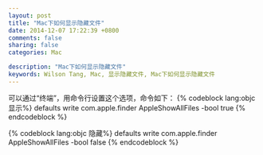 ```yaml
---
layout: post
title: "Mac下如何显示隐藏文件"
date: 2014-12-07 17:22:39 +0800
comments: false
sharing: false
categories: Mac

description: "Mac下如何显示隐藏文件"
keywords: Wilson Tang, Mac, 显示隐藏文件, Mac下如何显示隐藏文件
---
```


可以通过“终端”，用命令行设置这个选项，命令如下：
{% codeblock  lang:objc 显示%}
defaults write com.apple.finder AppleShowAllFiles -bool true
{% endcodeblock %}

{% codeblock  lang:objc 隐藏%}
defaults write com.apple.finder AppleShowAllFiles -bool false
{% endcodeblock %}